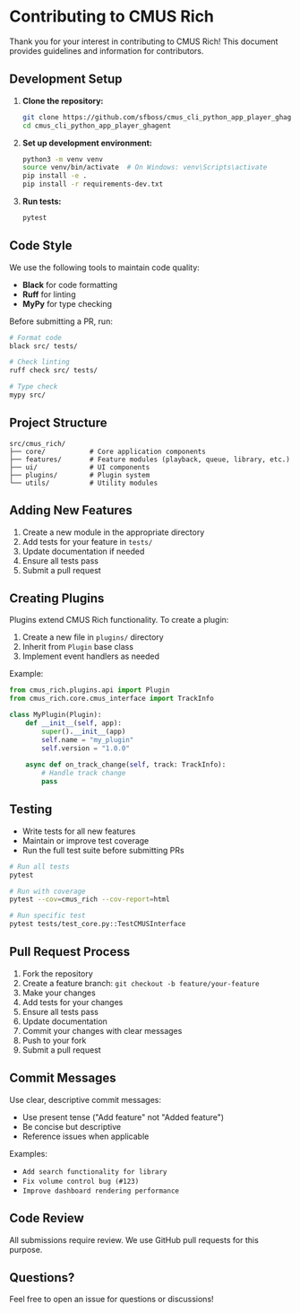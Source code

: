 # Contributing to CMUS Rich

Thank you for your interest in contributing to CMUS Rich! This document provides guidelines and information for contributors.

## Development Setup

1. **Clone the repository:**
   ```bash
   git clone https://github.com/sfboss/cmus_cli_python_app_player_ghagent.git
   cd cmus_cli_python_app_player_ghagent
   ```

2. **Set up development environment:**
   ```bash
   python3 -m venv venv
   source venv/bin/activate  # On Windows: venv\Scripts\activate
   pip install -e .
   pip install -r requirements-dev.txt
   ```

3. **Run tests:**
   ```bash
   pytest
   ```

## Code Style

We use the following tools to maintain code quality:

- **Black** for code formatting
- **Ruff** for linting
- **MyPy** for type checking

Before submitting a PR, run:

```bash
# Format code
black src/ tests/

# Check linting
ruff check src/ tests/

# Type check
mypy src/
```

## Project Structure

```
src/cmus_rich/
├── core/           # Core application components
├── features/       # Feature modules (playback, queue, library, etc.)
├── ui/             # UI components
├── plugins/        # Plugin system
└── utils/          # Utility modules
```

## Adding New Features

1. Create a new module in the appropriate directory
2. Add tests for your feature in `tests/`
3. Update documentation if needed
4. Ensure all tests pass
5. Submit a pull request

## Creating Plugins

Plugins extend CMUS Rich functionality. To create a plugin:

1. Create a new file in `plugins/` directory
2. Inherit from `Plugin` base class
3. Implement event handlers as needed

Example:

```python
from cmus_rich.plugins.api import Plugin
from cmus_rich.core.cmus_interface import TrackInfo

class MyPlugin(Plugin):
    def __init__(self, app):
        super().__init__(app)
        self.name = "my_plugin"
        self.version = "1.0.0"
    
    async def on_track_change(self, track: TrackInfo):
        # Handle track change
        pass
```

## Testing

- Write tests for all new features
- Maintain or improve test coverage
- Run the full test suite before submitting PRs

```bash
# Run all tests
pytest

# Run with coverage
pytest --cov=cmus_rich --cov-report=html

# Run specific test
pytest tests/test_core.py::TestCMUSInterface
```

## Pull Request Process

1. Fork the repository
2. Create a feature branch: `git checkout -b feature/your-feature`
3. Make your changes
4. Add tests for your changes
5. Ensure all tests pass
6. Update documentation
7. Commit your changes with clear messages
8. Push to your fork
9. Submit a pull request

## Commit Messages

Use clear, descriptive commit messages:

- Use present tense ("Add feature" not "Added feature")
- Be concise but descriptive
- Reference issues when applicable

Examples:
- `Add search functionality for library`
- `Fix volume control bug (#123)`
- `Improve dashboard rendering performance`

## Code Review

All submissions require review. We use GitHub pull requests for this purpose.

## Questions?

Feel free to open an issue for questions or discussions!
